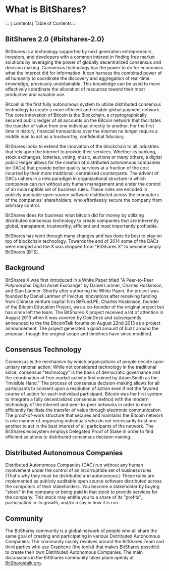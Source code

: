 # What is BitShares?

::: {.contents}
Table of Contents
:::

## BitShares 2.0 {#bitshares-2.0}

BitShares is a technology supported by next generation entrepreneurs,
investors, and developers with a common interest in finding free market
solutions by leveraging the power of globally decentralized consensus
and decision making. Consensus technology has the power to do for
economics what the internet did for information. It can harness the
combined power of all humanity to coordinate the discovery and
aggregation of real-time knowledge, previously unobtainable. This
knowledge can be used to more effectively coordinate the allocation of
resources toward their most productive and valuable use.

Bitcoin is the first fully autonomous system to utilize distributed
consensus technology to create a more efficient and reliable global
payment network. The core innovation of Bitcoin is the Blockchain, a
cryptographically secured public ledger of all accounts on the Bitcoin
network that facilitates the transfer of value from one individual
directly to another. For the first time in history, financial
transactions over the internet no longer require a middle man to act as
a trustworthy, confidential fiduciary.

BitShares looks to extend the innovation of the blockchain to all
industries that rely upon the internet to provide their services.
Whether its banking, stock exchanges, lotteries, voting, music, auctions
or many others, a digital public ledger allows for the creation of
distributed autonomous companies (or DACs) that provide better quality
services at a fraction of the cost incurred by their more traditional,
centralized counterparts. The advent of DACs ushers in a new paradigm in
organizational structure in which companies can run without any human
management and under the control of an incorruptible set of business
rules. These rules are encoded in publicly auditable open source
software distributed across the computers of the companies\'
shareholders, who effortlessly secure the company from arbitrary
control.

BitShares does for business what bitcoin did for money by utilizing
distributed consensus technology to create companies that are inherently
global, transparent, trustworthy, efficient and most importantly
profitable.

BitShares has went through many changes and has done its best to stay on
top of blockchain technology. Towards the end of 2014 some of the DACs
were merged and the X was dropped from \"BitShares X\" to become simply
BitShares (BTS).

## Background

BitShares X was first introduced in a White Paper titled \"A
Peer-to-Peer Polymorphic Digital Asset Exchange\" by Daniel Larimer,
Charles Hoskinson, and Stan Larimer. Shortly after authoring the White
Paper, the project was founded by Daniel Larimer of Invictus Innovations
after receiving funding from Chinese venture capital firm BitFund.PE.
Charles Hoskinson, founder of the Bitcoin Education Project, was a
co-founder of the original project but has since left the team. The
BitShares X project received a lot of attention in August 2013 when it
was covered by CoinDesk and subsequently announced to the the
BitcoinTalk forums on August 22nd 2013 as a project announcement. The
project generated a good amount of buzz around the proposal, though the
original scope and timelines have since modified.

## Consensus Technology

Consensus is the mechanism by which organizations of people decide upon
unitary rational action. While not considered technology in the
traditional since, consensus \"technology\" is the basis of democratic
governance and the coordination of free market activity first coined by
Adam Smith as the \"Invisible Hand.\" The process of consensus
decision-making allows for all participants to consent upon a resolution
of action even if not the favored course of action for each individual
participant. Bitcoin was the first system to integrate a fully
decentralized consensus method with the modern technology of the
internet and peer-to-peer networks in order to more efficiently
facilitate the transfer of value through electronic communication. The
proof-of-work structure that secures and maintains the Bitcoin network
is one manner of organizing individuals who do not necessarily trust one
another to act in the best interest of all participants of the network.
The BitShares ecosystem employs Delegated Proof of Stake in order to
find efficient solutions to distributed consensus decision making.

## Distributed Autonomous Companies

Distributed Autonomous Companies (DAC) run without any human involvement
under the control of an incorruptible set of business rules. (That\'s
why they must be distributed and autonomous.) These rules are
implemented as publicly auditable open source software distributed
across the computers of their stakeholders. You become a stakeholder by
buying \"stock\" in the company or being paid in that stock to provide
services for the company. This stock may entitle you to a share of its
\"profits\", participation in its growth, and/or a say in how it is run.

## Community

The BitShares community is a global network of people who all share the
same goal of creating and participating in various Distributed
Autonomous Companies. The community mainly revolves around the BitShares
Team and third parties who use Graphene (the toolkit that makes
BitShares possible) to create their own Distributed Autonomous
Companies. The main discussions in the BitShares community takes place
openly at [BitSharestalk.org](http://bitsharestalk.org).
